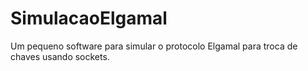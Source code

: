 # SimulacaoElgamal
Um pequeno software para simular o protocolo Elgamal para troca de chaves usando sockets.
